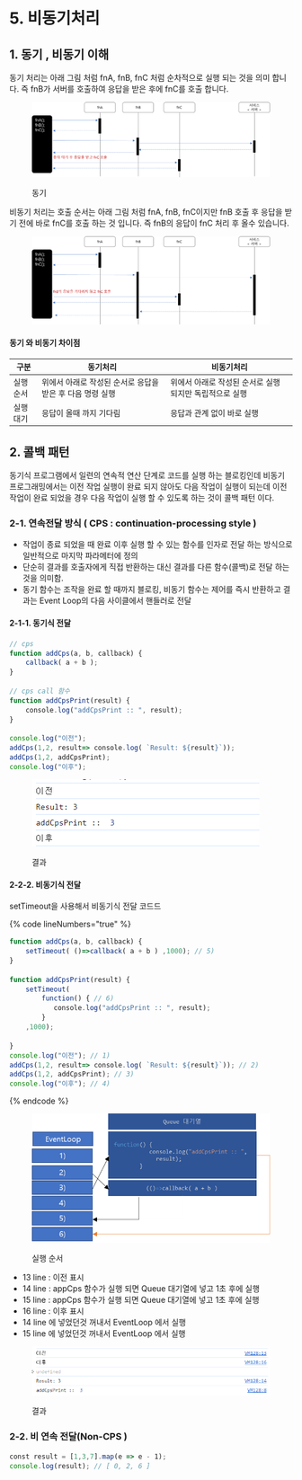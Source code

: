 # 5. 비동기처리

## 1. 동기 , 비동기 이해

동기 처리는 아래 그림 처럼 fnA, fnB, fnC 처럼 순차적으로 실행 되는 것을 의미 합니다. 즉 fnB가 서버를 호출하여 응답을 받은 후에 fnC를 호출 합니다.

<figure><img src="../../.gitbook/assets/image (103).png" alt=""><figcaption><p>동기 </p></figcaption></figure>

비동기 처리는 호출 순서는 아래 그림 처럼 fnA, fnB, fnC이지만 fnB 호출 후 응답을 받기 전에 바로 fnC를 호출 하는 것 입니다. 즉 fnB의 응답이 fnC 처리 후 올수 있습니다.

<figure><img src="../../.gitbook/assets/image (104).png" alt=""><figcaption></figcaption></figure>

#### 동기 와 비동기 차이점

| 구분   | 동기처리                              | 비동기처리                           |
| ---- | --------------------------------- | ------------------------------- |
| 실행순서 | 위에서 아래로 작성된 순서로 응답을 받은 후 다음 명령 실행 | 위에서 아래로 작성된 순서로 실행 되지만 독립적으로 실행 |
| 실행대기 | 응답이 올때 까지 기다림                     | 응답과 관계 없이 바로 실행                 |

## 2. 콜백 패턴

동기식 프로그램에서 일련의 연속적 연산 단계로 코드를 실행 하는 블로킹인데 비동기 프로그래밍에서는 이전 작업 실행이 완료 되지 않아도 다음 작업이 실행이 되는데 이전 작업이 완료 되었을 경우 다음 작업이 실행 할 수 있도록 하는 것이 콜백 패턴 이다.

### 2-1. 연속전달 방식 ( CPS : continuation-processing style )

* 작업이 종료 되었을 때 완료 이후 실행 할 수 있는 함수를 인자로 전달 하는 방식으로 일반적으로 마지막 파라메터에 정의&#x20;
* 단순히 결과를 호출자에게 직접 반환하는 대신 결과를 다른 함수(콜백)로 전달 하는 것을 의미함.&#x20;
* 동기 함수는 조작을 완료 할 때까지 블로킹, 비동기 함수는 제어를 즉시 반환하고 결과는 Event Loop의 다음 사이클에서 핸들러로 전달

#### 2-1-1. 동기식 전달

```javascript
// cps 
function addCps(a, b, callback) {
    callback( a + b );
}

// cps call 함수 
function addCpsPrint(result) {
    console.log("addCpsPrint :: ", result);
}

console.log("이전");
addCps(1,2, result=> console.log( `Result: ${result}`));
addCps(1,2, addCpsPrint);
console.log("이후");
```

<figure><img src="../../.gitbook/assets/image (139).png" alt=""><figcaption><p>결과</p></figcaption></figure>

#### 2-2-2. 비동기식 전달

setTimeout을 사용해서 비동기식 전달 코드드

{% code lineNumbers="true" %}
```javascript
function addCps(a, b, callback) {
    setTimeout( ()=>callback( a + b ) ,1000); // 5)
}

function addCpsPrint(result) {
    setTimeout( 
        function() { // 6)
           console.log("addCpsPrint :: ", result);
        }
    ,1000);
   
}
console.log("이전"); // 1) 
addCps(1,2, result=> console.log( `Result: ${result}`)); // 2)
addCps(1,2, addCpsPrint); // 3)
console.log("이후"); // 4)
```
{% endcode %}

<figure><img src="../../.gitbook/assets/image (143).png" alt="" width="500"><figcaption><p>실행 순서</p></figcaption></figure>

* 13 line : 이전 표시
* 14 line : appCps 함수가 실행 되면 Queue 대기열에 넣고 1초 후에 실행
* 15 line : appCps 함수가 실행 되면 Queue 대기열에 넣고 1초 후에 실행
* 16 line : 이후 표시
* 14 line 에 넣었던것 꺼내서 EventLoop 에서 실행
* 15 line 에 넣었던것 꺼내서 EventLoop 에서 실행

<figure><img src="../../.gitbook/assets/image (140).png" alt=""><figcaption><p>결과</p></figcaption></figure>

### 2-2. 비 연속 전달(Non-CPS )

```javascript
const result = [1,3,7].map(e => e - 1);
console.log(result); // [ 0, 2, 6 ]
```
